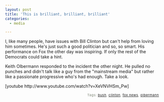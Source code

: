```yaml
---
layout: post
title: 'This is brilliant, brilliant, brilliant'
categories:
  - media

---
```


<p>
I, like many people, have issues with Bill Clinton but can't help from loving him sometimes.  He's just such a good politician and so, so smart.  His performance on Fox the other day was inspiring.  If only the rest of the Democrats could take a hint. 
</p><p>
Keith Olbermann responded to the incident the other night.  He pulled no punches and didn't talk like a guy from the "mainstream media" but rather like a passionate progressive who's had enough.  Take a look.
</p><p>
[youtube http://www.youtube.com/watch?v=XeVNVHSm_Pw]
</p>
<!-- technorati tags start --><p style="text-align:right;font-size:11px;letter-spacing:.05em;color:#808979;">Tags: <a href="http://www.technorati.com/tag/bush" rel="tag">bush</a>, <a href="http://www.technorati.com/tag/clinton" rel="tag">clinton</a>, <a href="http://www.technorati.com/tag/fox news" rel="tag">fox news</a>, <a href="http://www.technorati.com/tag/olbermann" rel="tag">olbermann</a></p><!-- technorati tags end -->
